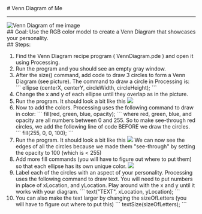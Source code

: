 
 <div id="recipeLeftColumn">
  # Venn Diagram of Me
  <hr/>
  <img alt="Venn Diagram of me image" src="./vennDiagram.png"/>
  <div id="recipeGoal">
   ## Goal:
   Use the RGB color model to create a Venn Diagram that showcases your personality.
  </div>
 </div>
 <div id="recipeRightColumn">
  <div id="recipeSteps">
   ## Steps:
   <ol id="stepList">
    <li>
     Find the Venn Diagram recipe program ( VennDiagram.pde ) and open it using Processing.
    </li>
    <li>
     Run the program and you should see an empty gray window.
    </li>
    <li>
     After the size() command, add code to draw 3 circles to form a Venn Diagram (see picture).
                            The command to draw a circle in Processing is:
     ```
ellipse (centerX, centerY, circleWidth, circleHeight);
```
     <li>
      Change the x and y of each ellipse until they overlap as in the picture.
     </li>
     <li>
      Run the program. It should look a bit like this
      <img src="./whiteCircles.png"/>
     </li>
     <li>
      Now to add the colors. Processing uses the following command to draw in color:
      ```
fill(red, green, blue, opacity);
```
      where red, green, blue, and opacity are all numbers between 0 and 255. So to make see-through red circles, we add the following line of code BEFORE we draw the circles.
      ```
fill(255, 0, 0, 100);
```
      <li>
       Run the program. It should look a bit like this
       <img src="./redCircles.png"/>
       We can now see the edges of all the circles because we made them "see-through" by setting the opacity to 100 (which is &lt; 255)
      </li>
      <li>
       Add more fill commands (you will have to figure out where to put them) so that each ellipse has its own unique color.
       <img src="./colorfulCircles.png"/>
      </li>
      <li>
       Label each of the circles with an aspect of your personality. Processing uses the following command to draw text. You will need to put numbers in place of xLocation, and yLocation. Play around with the x and y until it works with your diagram.
       ```
text("TEXT", xLocation, yLocation);
```
      </li>
      <li>
       You can also make the text larger by changing the sizeOfLetters (you will have to figure out where to put this)
       ```
textSize(sizeOfLetters);
```
      </li>
     </li>
    </li>
   </ol>
  </div>
 </div>

